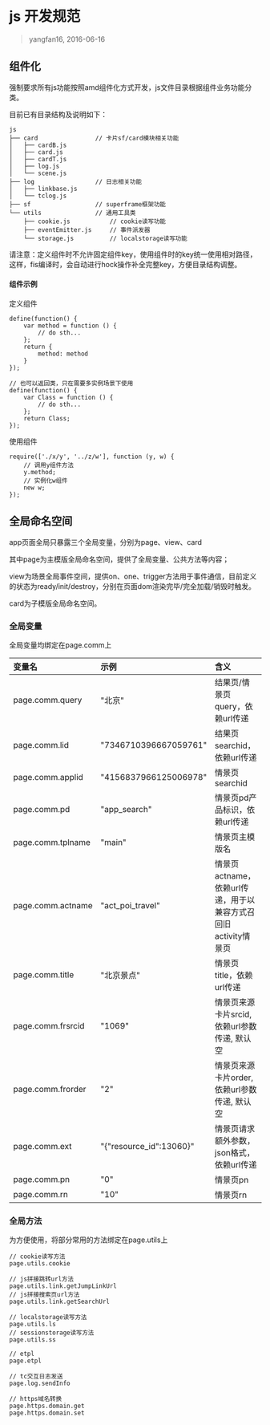 # js 开发规范

> yangfan16, 2016-06-16

## 组件化

强制要求所有js功能按照amd组件化方式开发，js文件目录根据组件业务功能分类。

目前已有目录结构及说明如下：

```
js
├── card                // 卡片sf/card模块相关功能
│   ├── cardB.js
│   ├── card.js
│   ├── cardT.js
│   ├── log.js
│   └── scene.js
├── log                 // 日志相关功能
│   ├── linkbase.js
│   └── tclog.js
├── sf                  // superframe框架功能
└── utils               // 通用工具类
    ├── cookie.js           // cookie读写功能
    ├── eventEmitter.js     // 事件派发器
    └── storage.js          // localstorage读写功能

```

请注意：定义组件时不允许固定组件key，使用组件时的key统一使用相对路径，这样，fis编译时，会自动进行hock操作补全完整key，方便目录结构调整。



#### 组件示例

定义组件

```
define(function() {
    var method = function () {
        // do sth...
    };
    return {
        method: method
    }
});

// 也可以返回类，只在需要多实例场景下使用
define(function() {
    var Class = function () {
        // do sth...
    };
    return Class;
});
```

使用组件

```
require(['./x/y', '../z/w'], function (y, w) {
    // 调用y组件方法
    y.method;
    // 实例化w组件
    new w;
});

```


## 全局命名空间

app页面全局只暴露三个全局变量，分别为page、view、card

其中page为主模版全局命名空间，提供了全局变量、公共方法等内容；

view为场景全局事件空间，提供on、one、trigger方法用于事件通信，目前定义的状态为ready/init/destroy，分别在页面dom渲染完毕/完全加载/销毁时触发。

card为子模版全局命名空间。


### 全局变量

全局变量均绑定在page.comm上

| 变量名            | 示例                     | 含义
| :---              | :---                     | :----
| page.comm.query   | "北京"                   | 结果页/情景页query，依赖url传递
| page.comm.lid     | "7346710396667059761"    | 结果页searchid，依赖url传递
| page.comm.applid  | "4156837966125006978"    | 情景页searchid
| page.comm.pd      | "app_search"             | 情景页pd产品标识，依赖url传递
| page.comm.tplname | "main"                   | 情景页主模版名
| page.comm.actname | "act_poi_travel"         | 情景页actname，依赖url传递，用于以兼容方式召回旧activity情景页
| page.comm.title   | "北京景点"               | 情景页title，依赖url传递
| page.comm.frsrcid | "1069"                   | 情景页来源卡片srcid, 依赖url参数传递, 默认空
| page.comm.frorder | "2"                      | 情景页来源卡片order, 依赖url参数传递, 默认空
| page.comm.ext     | "{"resource_id":13060}"  | 情景页请求额外参数，json格式，依赖url传递
| page.comm.pn      | "0"                      | 情景页pn
| page.comm.rn      | "10"                     | 情景页rn



### 全局方法

为方便使用，将部分常用的方法绑定在page.utils上

```
// cookie读写方法
page.utils.cookie

// js拼接跳转url方法
page.utils.link.getJumpLinkUrl
// js拼接搜索页url方法
page.utils.link.getSearchUrl

// localstorage读写方法
page.utils.ls
// sessionstorage读写方法
page.utils.ss

// etpl
page.etpl

// tc交互日志发送
page.log.sendInfo

// https域名转换
page.https.domain.get
page.https.domain.set
```
